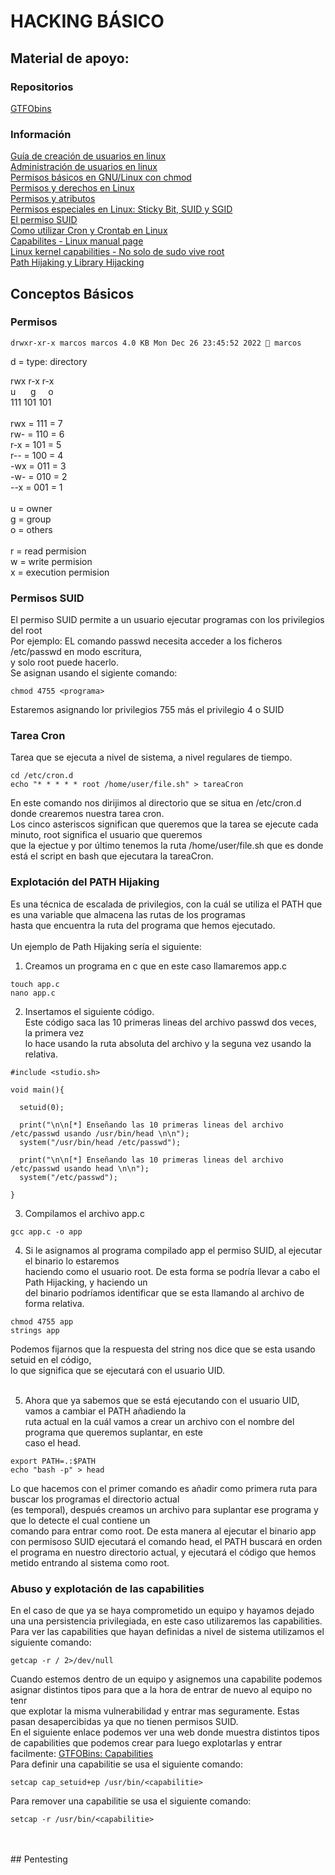 # HACKING BÁSICO
## Material de apoyo:
### Repositorios
<a href="https://gtfobins.github.io/"> GTFObins </a>

### Información
<a href="https://culturacion.com/como-crear-cuentas-de-usuario-en-linux/">  Guía de creación de usuarios en linux </a> <br>
<a href="https://www.pedroventura.com/linux/administracion-de-usuarios-en-linux-crear-borrar-modificar-usuarios-y-grupos/"> Administración de usuarios en linux </a> <br>
<a href="https://blog.desdelinux.net/permisos-basicos-en-gnulinux-con-chmod/"> Permisos básicos en GNU/Linux con chmod </a> <br>
<a href="https://blog.desdelinux.net/permisos-y-derechos-en-linux/"> Permisos y derechos en Linux </a> <br>
<a href="https://mural.uv.es/oshuso/8339_permisos_y_atributos.html"> Permisos y atributos </a> <br>
<a href="https://www.ochobitshacenunbyte.com/2019/06/17/permisos-especiales-en-linux-sticky-bit-suid-y-sgid/"> Permisos especiales en Linux: Sticky Bit, SUID y SGID </a> <br>
<a href="https://www.ibiblio.org/pub/Linux/docs/LuCaS/Manuales-LuCAS/doc-curso-salamanca-admin-avanzada/html/ch08s06.html"> El permiso SUID </a> <br>
<a href="https://www.redeszone.net/tutoriales/servidores/cron-crontab-linux-programar-tareas/"> Como utilizar Cron y Crontab en Linux </a> <br>
<a href="https://man7.org/linux/man-pages/man7/capabilities.7.html"> Capabilites - Linux manual page </a> <br>
<a href="https://www.incibe-cert.es/blog/linux-capabilities"> Linux kernel capabilities - No solo de sudo vive root </a> <br>
<a href="https://deephacking.tech/path-hijacking-y-library-hijacking/"> Path Hijaking y Library Hijacking </a> <br>

## Conceptos Básicos
### Permisos
    drwxr-xr-x marcos marcos 4.0 KB Mon Dec 26 23:45:52 2022  marcos

  d = type: directory

  rwx r-x r-x <br>
  u&nbsp;&nbsp;&nbsp;&nbsp;&nbsp;&nbsp;g&nbsp;&nbsp;&nbsp;&nbsp;&nbsp;o <br>
  111 101 101 <br>
<br>
  rwx = 111 = 7<br>
  rw- = 110 = 6<br>
  r-x = 101 = 5<br>
  r-- = 100 = 4<br>
  -wx = 011 = 3<br>
  -w- = 010 = 2<br>
  --x = 001 = 1<br>
<br>
  u = owner<br>
  g = group<br>
  o = others<br>
<br>
  r = read permision<br>
  w = write permision<br>
  x = execution permision<br>
  
### Permisos SUID
  El permiso SUID permite a un usuario ejecutar programas con los privilegios del root <br>
  Por ejemplo: EL comando passwd necesita acceder a los ficheros /etc/passwd en modo escritura, <br>
  y solo root puede hacerlo.
  <br>
  Se asignan usando el sigiente comando: <br>
  ```
  chmod 4755 <programa>
  ```
  Estaremos asignando lor privilegios 755 más el privilegio 4 o SUID <br>

### Tarea Cron
  Tarea que se ejecuta a nivel de sistema, a nivel regulares de tiempo.
  ```
  cd /etc/cron.d
  echo "* * * * * root /home/user/file.sh" > tareaCron
  ```
  En este comando nos dirijimos al directorio que se situa en /etc/cron.d donde crearemos nuestra tarea cron. <br>
  Los cinco asteriscos significan que queremos que la tarea se ejecute cada minuto, root significa el usuario que queremos <br>
  que la ejectue y por último tenemos la ruta /home/user/file.sh que es donde está el script en bash que ejecutara la tareaCron. <br>
  
  ### Explotación del PATH Hijaking
  Es una técnica de escalada de privilegios, con la cuál se utiliza el PATH que es una variable que almacena las rutas de los programas <br>
  hasta que encuentra la ruta del programa que hemos ejecutado. <br>
  <br>
  Un ejemplo de Path Hijaking sería el siguiente: <br>

  1. Creamos un programa en c que en este caso llamaremos app.c <br>
  ```
  touch app.c
  nano app.c
  ```
  2. Insertamos el siguiente código.<br>
     Este código saca las 10 primeras lineas del archivo passwd dos veces, la primera vez<br>
     lo hace usando la ruta absoluta del archivo y la seguna vez usando la relativa.
  ```
  #include <studio.sh>
  
  void main(){
  
    setuid(0);
    
    print("\n\n[*] Enseñando las 10 primeras lineas del archivo /etc/passwd usando /usr/bin/head \n\n");
    system("/usr/bin/head /etc/passwd");
    
    print("\n\n[*] Enseñando las 10 primeras lineas del archivo /etc/passwd usando head \n\n");
    system("/etc/passwd");
  
  }
  ```
  3. Compilamos el archivo app.c
  ```
  gcc app.c -o app
  ```
  4. Si le asignamos al programa compilado app el permiso SUID, al ejecutar el binario lo estaremos<br>
  haciendo como el usuario root. De esta forma se podría llevar a cabo el Path Hijacking, y haciendo un <br>
  del binario podríamos identificar que se esta llamando al archivo de forma relativa.
  ```
  chmod 4755 app
  strings app
  ```
  Podemos fijarnos que la respuesta del string nos dice que se esta usando setuid en el código, <br>
  lo que significa que se ejecutará con el usuario UID.<br> <br>
  
  5. Ahora que ya sabemos que se está ejecutando con el usuario UID, vamos a cambiar el PATH añadiendo la <br>
  ruta actual en la cuál vamos a crear un archivo con el nombre del programa que queremos suplantar, en este <br>
  caso el head.
  ```
  export PATH=.:$PATH
  echo "bash -p" > head
  ```
  Lo que hacemos con el primer comando es añadir como primera ruta para buscar los programas el directorio actual <br> (es temporal), después creamos un archivo para suplantar ese programa y que lo detecte el cual contiene un <br>
  comando para entrar como root.
  De esta manera al ejecutar el binario app con permisoso SUID ejecutará el comando head, el PATH buscará en orden <br> el programa en nuestro directorio actual, y ejecutará el código que hemos metido entrando al sistema como root.

### Abuso y explotación de las capabilities
En el caso de que ya se haya comprometido un equipo y hayamos dejado una una persistencia privilegiada, en este caso utilizaremos las capabilities.<br>
Para ver las capabilities que hayan definidas a nivel de sistema utilizamos el siguiente comando:
```
getcap -r / 2>/dev/null
```
Cuando estemos dentro de un equipo y asignemos una capabilite podemos asignar distintos tipos para que a la hora de entrar de nuevo al equipo no tenr <br>
que explotar la misma vulnerabilidad y entrar mas seguramente. Estas pasan desapercibidas ya que no tienen permisos SUID.<br>
En el siguiente enlace podemos ver una web donde muestra distintos tipos de capabilities que podemos crear para luego explotarlas y entrar facilmente:
<a href="https://gtfobins.github.io/#+capabilities"> GTFOBins: Capabilities </a> <br>
Para definir una capabilitie se usa el siguiente comando:
```
setcap cap_setuid+ep /usr/bin/<capabilitie>
```
Para remover una capabilitie se usa el siguiente comando:
```
setcap -r /usr/bin/<capabilitie>
```
<br>
<br>
## Pentesting
  
  
  
  
  
  
  
  
  
